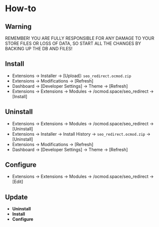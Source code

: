 # How-to

## Warning
REMEMBER! YOU ARE FULLY RESPONSIBLE FOR ANY DAMAGE TO YOUR STORE FILES OR LOSS OF DATA, SO START ALL THE CHANGES BY BACKING UP THE DB AND FILES!

## Install
* Extensions → Installer → [Upload]: `seo_redirect.ocmod.zip`
* Extensions → Modifications → [Refresh]
* Dashboard → [Developer Settings] → Theme → [Refresh]
* Extensions → Extensions → Modules → /ocmod.space/seo_redirect → [Install]

## Uninstall
* Extensions → Extensions → Modules → /ocmod.space/seo_redirect → [Uninstall]
* Extensions → Installer → Install History → `seo_redirect.ocmod.zip` → [Uninstall]
* Extensions → Modifications → [Refresh]
* Dashboard → [Developer Settings] → Theme → [Refresh]

## Configure
* Extensions → Extensions → Modules → /ocmod.space/seo_redirect → [Edit]

## Update
* **Uninstall**
* **Install**
* **Configure**
